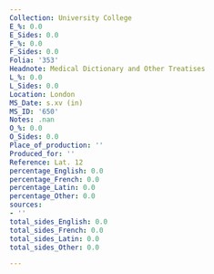 ```yaml
---
Collection: University College
E_%: 0.0
E_Sides: 0.0
F_%: 0.0
F_Sides: 0.0
Folia: '353'
Headnote: Medical Dictionary and Other Treatises
L_%: 0.0
L_Sides: 0.0
Location: London
MS_Date: s.xv (in)
MS_ID: '650'
Notes: .nan
O_%: 0.0
O_Sides: 0.0
Place_of_production: ''
Produced_for: ''
Reference: Lat. 12
percentage_English: 0.0
percentage_French: 0.0
percentage_Latin: 0.0
percentage_Other: 0.0
sources:
- ''
total_sides_English: 0.0
total_sides_French: 0.0
total_sides_Latin: 0.0
total_sides_Other: 0.0

---
```

